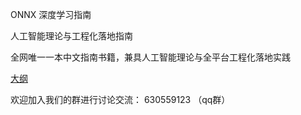 ONNX 深度学习指南

人工智能理论与工程化落地指南

全网唯一一本中文指南书籍，兼具人工智能理论与全平台工程化落地实践


   
   
 [大纲](outline.md)


欢迎加入我们的群进行讨论交流： 630559123  （qq群）
